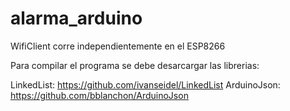 # alarma_arduino

WifiClient corre independientemente en el ESP8266

Para compilar el programa se debe desarcargar las librerias: 

LinkedList: https://github.com/ivanseidel/LinkedList
ArduinoJson: https://github.com/bblanchon/ArduinoJson

